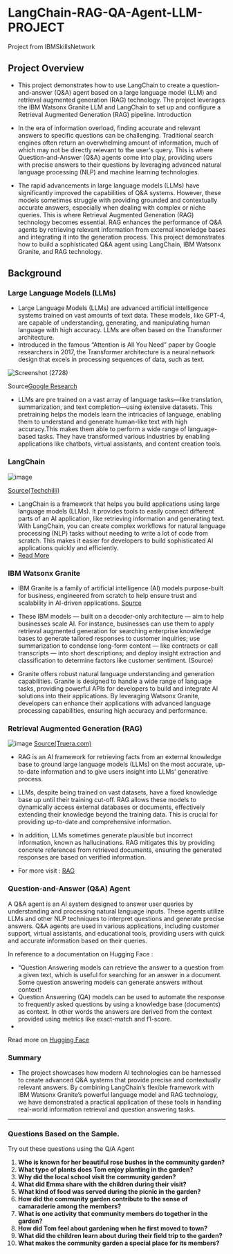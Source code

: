 # LangChain-RAG-QA-Agent-LLM-PROJECT

Project from IBMSkillsNetwork 
## Project Overview
- This project demonstrates how to use LangChain to create a question-and-answer (Q&A) agent based on a large language model (LLM) and retrieval augmented generation (RAG) technology. The project leverages the IBM Watsonx Granite LLM and LangChain to set up and configure a Retrieval Augmented Generation (RAG) pipeline.
Introduction

- In the era of information overload, finding accurate and relevant answers to specific questions can be challenging. Traditional search engines often return an overwhelming amount of information, much of which may not be directly relevant to the user's query. This is where Question-and-Answer (Q&A) agents come into play, providing users with precise answers to their questions by leveraging advanced natural language processing (NLP) and machine learning technologies.

- The rapid advancements in large language models (LLMs) have significantly improved the capabilities of Q&A systems. However, these models sometimes struggle with providing grounded and contextually accurate answers, especially when dealing with complex or niche queries. This is where Retrieval Augmented Generation (RAG) technology becomes essential. RAG enhances the performance of Q&A agents by retrieving relevant information from external knowledge bases and integrating it into the generation process.
This project demonstrates how to build a sophisticated Q&A agent using LangChain,  IBM Watsonx Granite, and RAG technology.


## Background
### Large Language Models (LLMs)
- Large Language Models (LLMs) are advanced artificial intelligence systems trained on vast amounts of text data. These models, like GPT-4, are capable of understanding, generating, and manipulating human language with high accuracy. LLMs are often based on the Transformer architecture.
- Introduced in the famous “Attention is All You Need” paper by Google researchers in 2017, the Transformer architecture is a neural network design that excels in processing sequences of data, such as text.
  
![Screenshot (2728)](https://github.com/user-attachments/assets/48a35669-754a-4d11-9247-26815c7f5770)

Source[Google Research](https://research.google/pubs/attention-is-all-you-need/)

- LLMs are pre trained on a vast array of language tasks—like translation, summarization, and text completion—using extensive datasets. This pretraining helps the models learn the intricacies of language, enabling them to understand and generate human-like text with high accuracy.This makes them able to perform a wide range of language-based tasks. They have transformed various industries by enabling applications like chatbots, virtual assistants, and content creation tools.
  
### LangChain
![image](https://github.com/user-attachments/assets/cc4ade1f-6075-47da-a15f-d4a03c446f44)

[Source(Techchilli)](https://techchilli.com/artificial-intelligence/what-is-langchain/)
- LangChain is a framework that helps you build applications using large language models (LLMs). It provides tools to easily connect different parts of an AI application, like retrieving information and generating text. With LangChain, you can create complex workflows for natural language processing (NLP) tasks without needing to write a lot of code from scratch. This makes it easier for developers to build sophisticated AI applications quickly and efficiently.
- [Read More](https://www.langchain.com/retrieval)

### IBM Watsonx Granite
- IBM  Granite is a family of artificial intelligence (AI) models purpose-built for business, engineered from scratch to help ensure trust and scalability in AI-driven applications. [Source](https://www.ibm.com/granite?utm_source=skills_network&utm_content=in_lab_content_link&utm_id=Lab-Granite+with+LangChain%3A+An+LLM+and+RAG+to+Answer+Questions_v1_1720558829)
  
- These IBM models — built on a decoder-only architecture — aim to help businesses scale AI. For instance, businesses can use them to apply retrieval augmented generation for searching enterprise knowledge bases to generate tailored responses to customer inquiries; use summarization to condense long-form content — like contracts or call transcripts — into short descriptions; and deploy insight extraction and classification to determine factors like customer sentiment. (Source)
  
- Granite offers robust natural language understanding and generation capabilities. Granite is designed to handle a wide range of language tasks, providing powerful APIs for developers to build and integrate AI solutions into their applications. By leveraging Watsonx Granite, developers can enhance their applications with advanced language processing capabilities, ensuring high accuracy and performance.
  
### Retrieval Augmented Generation (RAG)
![image](https://github.com/user-attachments/assets/e98ca302-7b80-42fe-bbaf-d65e219f9c18)
[Source(Truera.com)](https://truera.com/ai-quality-education/generative-ai-rags/what-is-retrieval-augmented-generation-rag-for-llms/)

- RAG is an AI framework for retrieving facts from an external knowledge base to ground large language models (LLMs) on the most accurate, up-to-date information and to give users insight into LLMs' generative process.

- LLMs, despite being trained on vast datasets, have a fixed knowledge base up until their training cut-off. RAG allows these models to dynamically access external databases or documents, effectively extending their knowledge beyond the training data. This is crucial for providing up-to-date and comprehensive information.

- In addition, LLMs sometimes generate plausible but incorrect information, known as hallucinations. RAG mitigates this by providing concrete references from retrieved documents, ensuring the generated responses are based on verified information.

- For more visit : [RAG](https://research.ibm.com/blog/retrieval-augmented-generation-RAG?utm_source=skills_network&utm_content=in_lab_content_link&utm_id=Lab-Granite+with+LangChain%3A+An+LLM+and+RAG+to+Answer+Questions_v1_1720558829)

### Question-and-Answer (Q&A) Agent
A Q&A agent is an AI system designed to answer user queries by understanding and processing natural language inputs. These agents utilize LLMs and other NLP techniques to interpret questions and generate precise answers. Q&A agents are used in various applications, including customer support, virtual assistants, and educational tools, providing users with quick and accurate information based on their queries.

In reference to a documentation on Hugging Face : 

- “Question Answering models can retrieve the answer to a question from a given text, which is useful for searching for an answer in a document. Some question answering models can generate answers without context!
- Question Answering (QA) models can be used to automate the response to frequently asked questions by using a knowledge base (documents) as context. In other words the answers are derived from the context provided using metrics like exact-match and f1-score.
- 
Read more on [Hugging Face](https://huggingface.co/tasks/question-answering”)

### Summary
- The project showcases how modern AI technologies can be harnessed to create advanced Q&A systems that provide precise and contextually relevant answers. By combining LangChain’s flexible framework with IBM Watsonx Granite’s powerful language model and RAG technology, we have demonstrated a practical application of these tools in handling real-world information retrieval and question answering tasks.

---

### Questions Based on the Sample.

Try  out these questions using the Q/A Agent 

1. **Who is known for her beautiful rose bushes in the community garden?**
2. **What type of plants does Tom enjoy planting in the garden?**
3. **Why did the local school visit the community garden?**
4. **What did Emma share with the children during their visit?**
5. **What kind of food was served during the picnic in the garden?**
6. **How did the community garden contribute to the sense of camaraderie among the members?**
7. **What is one activity that community members do together in the garden?**
8. **How did Tom feel about gardening when he first moved to town?**
9. **What did the children learn about during their field trip to the garden?**
10. **What makes the community garden a special place for its members?**
